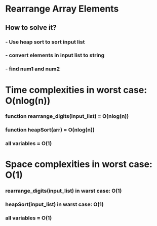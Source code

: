 # Rearrange Array Elements
## How to solve it?
### - Use heap sort to sort input list
### - convert elements in input list to string
### - find num1 and num2


# Time complexities in worst case: O(nlog(n))
### function rearrange_digits(input_list) = O(nlog(n))
### function heapSort(arr) = O(nlog(n))
### all variables = O(1)

# Space complexities in worst case: O(1)
### rearrange_digits(input_list) in warst case: O(1)
### heapSort(input_list) in warst case: O(1)
### all variables = O(1)

